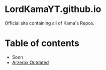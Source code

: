 # LordKamaYT.github.io

Official site containing all of Kama's Repos.


# Table of contents

* Soon
* [Arzerox Outdated](https://lordkamayt.github.io/arzerox_outdated)

